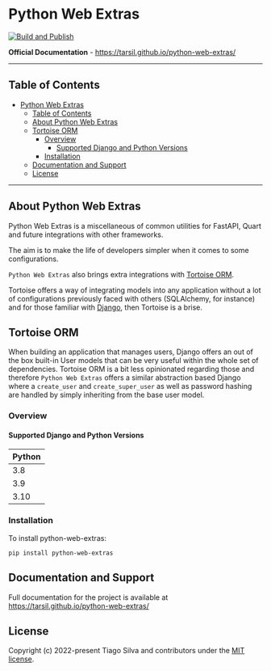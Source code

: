 # Python Web Extras

[![Build and Publish](https://github.com/tarsil/python-web-extras/actions/workflows/main.yml/badge.svg)]((https://github.com/tarsil/python-web-extras/actions/workflows/main.yml/badge.svg))

**Official Documentation** - <https://tarsil.github.io/python-web-extras/>

---

## Table of Contents

- [Python Web Extras](#python-web-extras)
  - [Table of Contents](#table-of-contents)
  - [About Python Web Extras](#about-python-web-extras)
  - [Tortoise ORM](#tortoise-orm)
    - [Overview](#overview)
      - [Supported Django and Python Versions](#supported-django-and-python-versions)
    - [Installation](#installation)
  - [Documentation and Support](#documentation-and-support)
  - [License](#license)

---

## About Python Web Extras

Python Web Extras is a miscellaneous of common utilities for FastAPI, Quart
and future integrations with other frameworks.

The aim is to make the life of developers simpler when it comes to
some configurations.

`Python Web Extras` also brings extra integrations with [Tortoise ORM](https://tortoise.github.io/index.html).

Tortoise offers a way of integrating models into any application without a lot
of configurations previously faced with others (SQLAlchemy, for instance) and for
those familiar with [Django](https://www.djangoproject.com/), then Tortoise is a brise.

## Tortoise ORM

When building an application that manages users, Django offers
an out of the box built-in User models that can be very useful within the
whole set of dependencies. Tortoise ORM is a bit less opinionated regarding those
and therefore `Python Web Extras` offers a similar abstraction based Django
where a `create_user` and `create_super_user` as well as password
hashing are handled by simply inheriting from the base user model.

### Overview

#### Supported Django and Python Versions

| Python |
| --------------- |
| 3.8             |
| 3.9             |
| 3.10            |

### Installation

To install python-web-extras:

```shell
pip install python-web-extras
```

## Documentation and Support

Full documentation for the project is available at <https://tarsil.github.io/python-web-extras/>

## License

Copyright (c) 2022-present Tiago Silva and contributors under the [MIT license](https://opensource.org/licenses/MIT).
